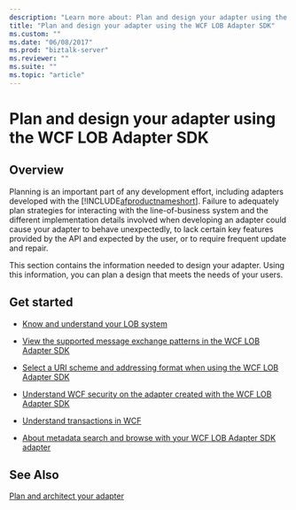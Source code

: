 ```yaml
---
description: "Learn more about: Plan and design your adapter using the WCF LOB Adapter SDK"
title: "Plan and design your adapter using the WCF LOB Adapter SDK"
ms.custom: ""
ms.date: "06/08/2017"
ms.prod: "biztalk-server"
ms.reviewer: ""
ms.suite: ""
ms.topic: "article"
---
```

# Plan and design your adapter using the WCF LOB Adapter SDK

## Overview
Planning is an important part of any development effort, including adapters developed with the [!INCLUDE[afproductnameshort](../../includes/afproductnameshort-md.md)]. Failure to adequately plan strategies for interacting with the line-of-business system and the different implementation details involved when developing an adapter could cause your adapter to behave unexpectedly, to lack certain key features provided by the API and expected by the user, or to require frequent update and repair.  
  
 This section contains the information needed to design your adapter. Using this information, you can plan a design that meets the needs of your users.  
  
## Get started
  
-   [Know and understand your LOB system](understand-the-lob-system-with-the-wcf-lob-adapter-sdk.md) 
  
-   [View the supported message exchange patterns in the WCF LOB Adapter SDK](view-the-supported-message-exchange-patterns-in-the-wcf-lob-adapter-sdk.md)  
  
-   [Select a URI scheme and addressing format when using the WCF LOB Adapter SDK](select-a-uri-scheme-and-addressing-format-when-using-the-wcf-lob-adapter-sdk.md)  
  
-   [Understand WCF security on the adapter created with the WCF LOB Adapter SDK](understand-wcf-security-on-the-adapter-created-with-the-wcf-lob-adapter-sdk.md)  
  
-   [Understand transactions in WCF](atomic-consistent-isolated-durable-transactions-with-the-wcf-lob-adapter-sdk.md)  
  
-   [About metadata search and browse with your WCF LOB Adapter SDK adapter](about-metadata-search-and-browse-with-your-wcf-lob-adapter-sdk-adapter.md)
  
## See Also  
[Plan and architect your adapter](plan-and-design-an-adapter-using-the-wcf-lob-adapter-sdk.md)
